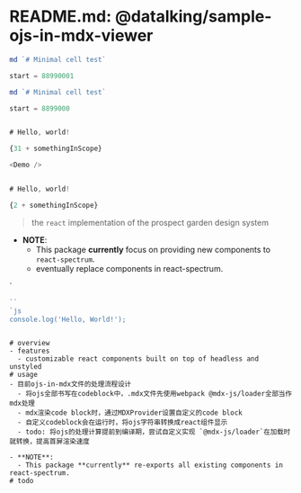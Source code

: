 # README.md: @datalking/sample-ojs-in-mdx-viewer

~~~js ojsLive=true
md `# Minimal cell test`

start = 88990001
~~~

~~~js ojsLive=true
md `# Minimal cell test`

start = 8899000
~~~

~~~js jsxLive=true

# Hello, world!

{31 + somethingInScope}

<Demo />
~~~

~~~js jsxLive=true

# Hello, world!

{2 + somethingInScope}

~~~

> the `react` implementation of the prospect garden design system

- **NOTE**:
  - This package **currently** focus on providing new components to `react-spectrum`.
  - eventually replace components in react-spectrum. 

`

```js
``
`js
console.log('Hello, World!');
```

````

# overview
- features
  - customizable react components built on top of headless and unstyled
# usage
- 目前ojs-in-mdx文件的处理流程设计
  - 将ojs全部书写在codeblock中，.mdx文件先使用webpack @mdx-js/loader全部当作mdx处理
  - mdx渲染code block时，通过MDXProvider设置自定义的code block
  - 自定义codeblock会在运行时，将ojs字符串转换成react组件显示
  - todo: 将ojs的处理计算提前到编译期，尝试自定义实现 `@mdx-js/loader`在加载时就转换，提高首屏渲染速度

- **NOTE**:
  - This package **currently** re-exports all existing components in react-spectrum.
# todo
